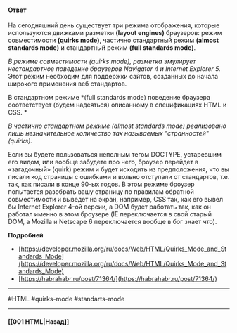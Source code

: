 #### Ответ

На сегодняшний день существует три режима отображения, которые используются движками разметки **(layout engines)** браузеров: режим совместимости **(quirks mode)**, частично стандартный режим **(almost standards mode)** и стандартный режим **(full standards mode)**. 

*В режиме совместимости (quirks mode), разметка эмулирует нестандартное поведение браузеров Navigator 4 и Internet Explorer 5.* Этот режим необходим для поддержки сайтов, созданных до начала широкого применения веб стандартов. 

В стандартном режиме *(full standards mode) поведение браузера соответствует (будем надеяться) описанному в спецификациях HTML и CSS. *

*В частично стандартном режиме (almost standards mode) реализовано лишь незначительное количество так называемых "странностей" (quirks).*

Если вы будете пользоваться неполным тегом DOCTYPE, устаревшим его видом, или вообще забудете про него, броузер перейдет в «загадочный» (quirk) режим и будет исходить из предположения, что вы писали код страницы с ошибками и вольно отступали от стандартов, т.е. так, как писали в конце 90-ых годов. В этом режиме броузер попытается разобрать вашу страницу по правилам обратной совместимости и выведет на экран, например, CSS так, как его вывел бы Internet Explorer 4-ой версии, а DOM будет работать так, как он работал именно в этом броузере (IE переключается в свой старый DOM, а Mozilla и Netscape 6 переключается вообще в бог знает что).

**Подробней**

- [https://developer.mozilla.org/ru/docs/Web/HTML/Quirks_Mode_and_Standards_Mode](https://developer.mozilla.org/ru/docs/Web/HTML/Quirks_Mode_and_Standards_Mode)
- [https://habrahabr.ru/post/71364/](https://habrahabr.ru/post/71364/)

___
#HTML #quirks-mode #standarts-mode

___

#### [[001 HTML|Назад]]